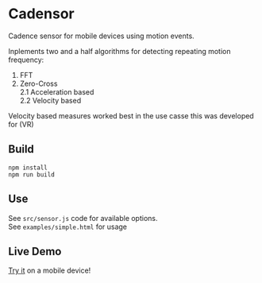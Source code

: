# Cadensor
Cadence sensor for mobile devices using motion events.  

Inplements two and a half algorithms for detecting repeating motion frequency:  
1. FFT  
2. Zero-Cross  
  2.1 Acceleration based  
  2.2 Velocity based

Velocity based measures worked best in the use casse this was developed for (VR)

## Build
`npm install`  
`npm run build`

## Use
See `src/sensor.js` code for available options.  
See `examples/simple.html` for usage

## Live Demo
[Try it](https://giladaya.github.io/cadensor/examples/controls.html) on a mobile device!